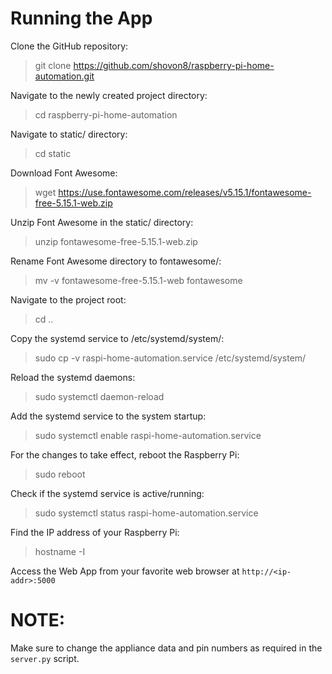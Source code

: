 # Running the App
Clone the GitHub repository:
> git clone https://github.com/shovon8/raspberry-pi-home-automation.git

Navigate to the newly created project directory:
> cd raspberry-pi-home-automation

Navigate to static/ directory:
> cd static

Download Font Awesome:
> wget https://use.fontawesome.com/releases/v5.15.1/fontawesome-free-5.15.1-web.zip

Unzip Font Awesome in the static/ directory:
> unzip fontawesome-free-5.15.1-web.zip

Rename Font Awesome directory to fontawesome/:
> mv -v fontawesome-free-5.15.1-web fontawesome

Navigate to the project root:
> cd ..

Copy the systemd service to /etc/systemd/system/:
> sudo cp -v raspi-home-automation.service /etc/systemd/system/

Reload the systemd daemons:
> sudo systemctl daemon-reload

Add the systemd service to the system startup:
> sudo systemctl enable raspi-home-automation.service

For the changes to take effect, reboot the Raspberry Pi:
> sudo reboot

Check if the systemd service is active/running:
> sudo systemctl status raspi-home-automation.service

Find the IP address of your Raspberry Pi:
> hostname -I

Access the Web App from your favorite web browser at `http://<ip-addr>:5000`



# NOTE: 
Make sure to change the appliance data and pin numbers as required in the `server.py` script. 
